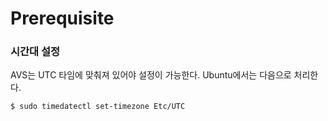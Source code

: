 # Prerequisite

### 

### 시간대 설정

AVS는 UTC 타임에 맞춰져 있어야 설정이 가능한다. Ubuntu에서는 다음으로 처리한다.

```
$ sudo timedatectl set-timezone Etc/UTC
```



